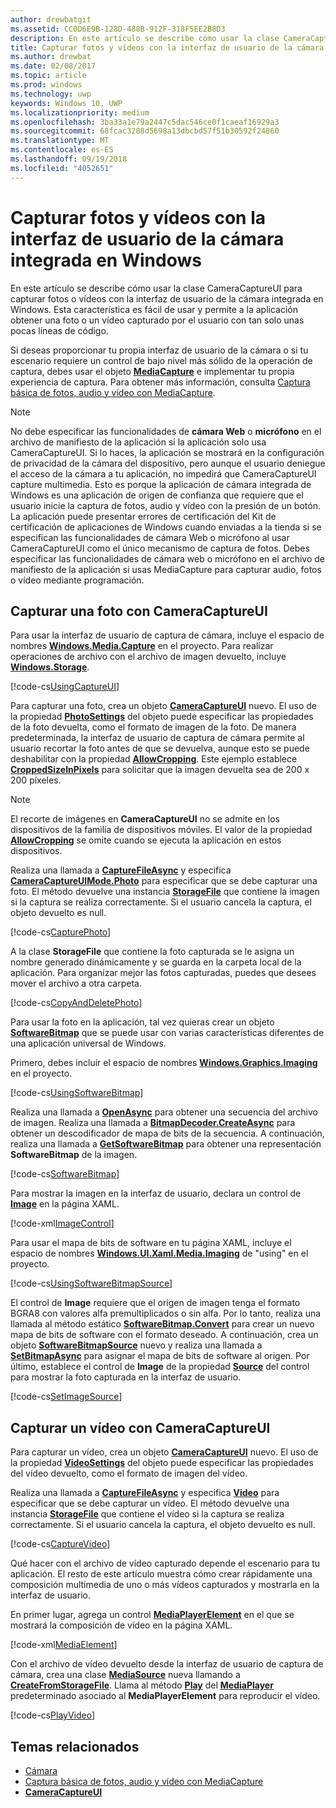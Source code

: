 ```yaml
---
author: drewbatgit
ms.assetid: CC0D6E9B-128D-488B-912F-318F5EE2B8D3
description: En este artículo se describe cómo usar la clase CameraCaptureUI para capturar fotos o vídeos con la interfaz de usuario de la cámara integrada en Windows.
title: Capturar fotos y vídeos con la interfaz de usuario de la cámara integrada en Windows
ms.author: drewbat
ms.date: 02/08/2017
ms.topic: article
ms.prod: windows
ms.technology: uwp
keywords: Windows 10, UWP
ms.localizationpriority: medium
ms.openlocfilehash: 3ba33a1e79a2447c5dac546ce0f1caeaf16929a3
ms.sourcegitcommit: 68fcac3288d5698a13dbcbd57f51b30592f24860
ms.translationtype: MT
ms.contentlocale: es-ES
ms.lasthandoff: 09/19/2018
ms.locfileid: "4052651"
---
```

# <a name="capture-photos-and-video-with-windows-built-in-camera-ui"></a>Capturar fotos y vídeos con la interfaz de usuario de la cámara integrada en Windows



En este artículo se describe cómo usar la clase CameraCaptureUI para capturar fotos o vídeos con la interfaz de usuario de la cámara integrada en Windows. Esta característica es fácil de usar y permite a la aplicación obtener una foto o un vídeo capturado por el usuario con tan solo unas pocas líneas de código.

Si deseas proporcionar tu propia interfaz de usuario de la cámara o si tu escenario requiere un control de bajo nivel más sólido de la operación de captura, debes usar el objeto [**MediaCapture**](https://msdn.microsoft.com/library/windows/apps/br241124) e implementar tu propia experiencia de captura. Para obtener más información, consulta [Captura básica de fotos, audio y vídeo con MediaCapture](basic-photo-video-and-audio-capture-with-MediaCapture.md).

> [!NOTE]
> No debe especificar las funcionalidades de **cámara Web** o **micrófono** en el archivo de manifiesto de la aplicación si la aplicación solo usa CameraCaptureUI. Si lo haces, la aplicación se mostrará en la configuración de privacidad de la cámara del dispositivo, pero aunque el usuario deniegue el acceso de la cámara a tu aplicación, no impedirá que CameraCaptureUI capture multimedia. Esto es porque la aplicación de cámara integrada de Windows es una aplicación de origen de confianza que requiere que el usuario inicie la captura de fotos, audio y vídeo con la presión de un botón. La aplicación puede presentar errores de certificación del Kit de certificación de aplicaciones de Windows cuando enviadas a la tienda si se especifican las funcionalidades de cámara Web o micrófono al usar CameraCaptureUI como el único mecanismo de captura de fotos.
> Debes especificar las funcionalidades de cámara web o micrófono en el archivo de manifiesto de la aplicación si usas MediaCapture para capturar audio, fotos o vídeo mediante programación.

## <a name="capture-a-photo-with-cameracaptureui"></a>Capturar una foto con CameraCaptureUI

Para usar la interfaz de usuario de captura de cámara, incluye el espacio de nombres [**Windows.Media.Capture**](https://msdn.microsoft.com/library/windows/apps/br226738) en el proyecto. Para realizar operaciones de archivo con el archivo de imagen devuelto, incluye [**Windows.Storage**](https://msdn.microsoft.com/library/windows/apps/br227346).

[!code-cs[UsingCaptureUI](./code/CameraCaptureUIWin10/cs/MainPage.xaml.cs#SnippetUsingCaptureUI)]

Para capturar una foto, crea un objeto [**CameraCaptureUI**](https://msdn.microsoft.com/library/windows/apps/br241030) nuevo. El uso de la propiedad [**PhotoSettings**](https://msdn.microsoft.com/library/windows/apps/br241058) del objeto puede especificar las propiedades de la foto devuelta, como el formato de imagen de la foto. De manera predeterminada, la interfaz de usuario de captura de cámara permite al usuario recortar la foto antes de que se devuelva, aunque esto se puede deshabilitar con la propiedad [**AllowCropping**](https://msdn.microsoft.com/library/windows/apps/br241042). Este ejemplo establece [**CroppedSizeInPixels**](https://msdn.microsoft.com/library/windows/apps/br241044) para solicitar que la imagen devuelta sea de 200 x 200 píxeles.

> [!NOTE]
> El recorte de imágenes en **CameraCaptureUI** no se admite en los dispositivos de la familia de dispositivos móviles. El valor de la propiedad [**AllowCropping**](https://msdn.microsoft.com/library/windows/apps/br241042) se omite cuando se ejecuta la aplicación en estos dispositivos.

Realiza una llamada a [**CaptureFileAsync**](https://msdn.microsoft.com/library/windows/apps/br241057) y especifica [**CameraCaptureUIMode.Photo**](https://msdn.microsoft.com/library/windows/apps/br241040) para especificar que se debe capturar una foto. El método devuelve una instancia [**StorageFile**](https://msdn.microsoft.com/library/windows/apps/br227171) que contiene la imagen si la captura se realiza correctamente. Si el usuario cancela la captura, el objeto devuelto es null.

[!code-cs[CapturePhoto](./code/CameraCaptureUIWin10/cs/MainPage.xaml.cs#SnippetCapturePhoto)]

A la clase **StorageFile** que contiene la foto capturada se le asigna un nombre generado dinámicamente y se guarda en la carpeta local de la aplicación. Para organizar mejor las fotos capturadas, puedes que desees mover el archivo a otra carpeta.

[!code-cs[CopyAndDeletePhoto](./code/CameraCaptureUIWin10/cs/MainPage.xaml.cs#SnippetCopyAndDeletePhoto)]

Para usar la foto en la aplicación, tal vez quieras crear un objeto [**SoftwareBitmap**](https://msdn.microsoft.com/library/windows/apps/dn887358) que se puede usar con varias características diferentes de una aplicación universal de Windows.

Primero, debes incluir el espacio de nombres [**Windows.Graphics.Imaging**](https://msdn.microsoft.com/library/windows/apps/br226400) en el proyecto.

[!code-cs[UsingSoftwareBitmap](./code/CameraCaptureUIWin10/cs/MainPage.xaml.cs#SnippetUsingSoftwareBitmap)]

Realiza una llamada a [**OpenAsync**](https://msdn.microsoft.com/library/windows/apps/br227116) para obtener una secuencia del archivo de imagen. Realiza una llamada a [**BitmapDecoder.CreateAsync**](https://msdn.microsoft.com/library/windows/apps/br226182) para obtener un descodificador de mapa de bits de la secuencia. A continuación, realiza una llamada a [**GetSoftwareBitmap**](https://msdn.microsoft.com/library/windows/apps/dn887332) para obtener una representación **SoftwareBitmap** de la imagen.

[!code-cs[SoftwareBitmap](./code/CameraCaptureUIWin10/cs/MainPage.xaml.cs#SnippetSoftwareBitmap)]

Para mostrar la imagen en la interfaz de usuario, declara un control de [**Image**](https://msdn.microsoft.com/library/windows/apps/br242752) en la página XAML.

[!code-xml[ImageControl](./code/CameraCaptureUIWin10/cs/MainPage.xaml#SnippetImageControl)]

Para usar el mapa de bits de software en tu página XAML, incluye el espacio de nombres [**Windows.UI.Xaml.Media.Imaging**](https://msdn.microsoft.com/library/windows/apps/br243258) de "using" en el proyecto.

[!code-cs[UsingSoftwareBitmapSource](./code/CameraCaptureUIWin10/cs/MainPage.xaml.cs#SnippetUsingSoftwareBitmapSource)]

El control de **Image** requiere que el origen de imagen tenga el formato BGRA8 con valores alfa premultiplicados o sin alfa. Por lo tanto, realiza una llamada al método estático [**SoftwareBitmap.Convert**](https://msdn.microsoft.com/library/windows/apps/dn887362) para crear un nuevo mapa de bits de software con el formato deseado. A continuación, crea un objeto [**SoftwareBitmapSource**](https://msdn.microsoft.com/library/windows/apps/dn997854) nuevo y realiza una llamada a [**SetBitmapAsync**](https://msdn.microsoft.com/library/windows/apps/dn997856) para asignar el mapa de bits de software al origen. Por último, establece el control de **Image** de la propiedad [**Source**](https://msdn.microsoft.com/library/windows/apps/br242760) del control para mostrar la foto capturada en la interfaz de usuario.

[!code-cs[SetImageSource](./code/CameraCaptureUIWin10/cs/MainPage.xaml.cs#SnippetSetImageSource)]

## <a name="capture-a-video-with-cameracaptureui"></a>Capturar un vídeo con CameraCaptureUI

Para capturar un vídeo, crea un objeto [**CameraCaptureUI**](https://msdn.microsoft.com/library/windows/apps/br241030) nuevo. El uso de la propiedad [**VideoSettings**](https://msdn.microsoft.com/library/windows/apps/br241059) del objeto puede especificar las propiedades del vídeo devuelto, como el formato de imagen del vídeo.

Realiza una llamada a [**CaptureFileAsync**](https://msdn.microsoft.com/library/windows/apps/br241057) y especifica [**Video**](https://msdn.microsoft.com/library/windows/apps/br241059) para especificar que se debe capturar un vídeo. El método devuelve una instancia [**StorageFile**](https://msdn.microsoft.com/library/windows/apps/br227171) que contiene el vídeo si la captura se realiza correctamente. Si el usuario cancela la captura, el objeto devuelto es null.

[!code-cs[CaptureVideo](./code/CameraCaptureUIWin10/cs/MainPage.xaml.cs#SnippetCaptureVideo)]

Qué hacer con el archivo de vídeo capturado depende el escenario para tu aplicación. El resto de este artículo muestra cómo crear rápidamente una composición multimedia de uno o más vídeos capturados y mostrarla en la interfaz de usuario.

En primer lugar, agrega un control [**MediaPlayerElement**](https://docs.microsoft.com/uwp/api/Windows.UI.Xaml.Controls.MediaPlayerElement) en el que se mostrará la composición de vídeo en la página XAML.

[!code-xml[MediaElement](./code/CameraCaptureUIWin10/cs/MainPage.xaml#SnippetMediaElement)]


Con el archivo de vídeo devuelto desde la interfaz de usuario de captura de cámara, crea una clase [**MediaSource**](https://docs.microsoft.com/uwp/api/windows.media.core.mediasource) nueva llamando a **[CreateFromStorageFile](https://docs.microsoft.com/uwp/api/windows.media.core.mediasource.createfromstoragefile)**. Llama al método **[Play](https://docs.microsoft.com/uwp/api/windows.media.playback.mediaplayer.Play)** del **[MediaPlayer](https://docs.microsoft.com/uwp/api/windows.media.playback.mediaplayer)** predeterminado asociado al **MediaPlayerElement** para reproducir el vídeo.

[!code-cs[PlayVideo](./code/CameraCaptureUIWin10/cs/MainPage.xaml.cs#SnippetPlayVideo)]
 

## <a name="related-topics"></a>Temas relacionados

* [Cámara](camera.md)
* [Captura básica de fotos, audio y vídeo con MediaCapture](basic-photo-video-and-audio-capture-with-MediaCapture.md)
* [**CameraCaptureUI**](https://msdn.microsoft.com/library/windows/apps/br241030) 
 

 




